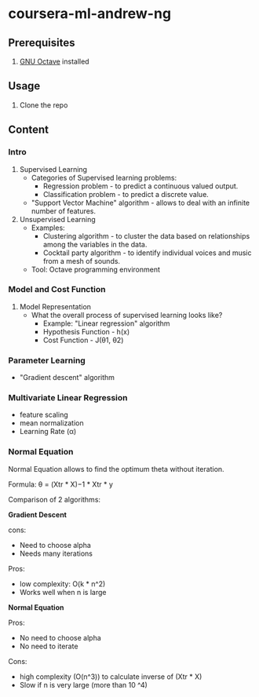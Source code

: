 # coursera-ml-andrew-ng

## Prerequisites

1. [GNU Octave](https://www.gnu.org/software/octave/) installed

## Usage
1. Clone the repo

## Content

### Intro

1. Supervised Learning
    - Categories of Supervised learning problems:
        - Regression problem - to predict a continuous valued output.
        - Classification problem - to predict a discrete value.
    - "Support Vector Machine" algorithm - allows to deal with an infinite number of features.
1. Unsupervised Learning
    - Examples:
        - Clustering algorithm - to cluster the data based on relationships among the variables in the data.
        - Cocktail party algorithm - to identify individual voices and music from a mesh of sounds.
    - Tool: Octave programming environment

### Model and Cost Function

1. Model Representation
    - What the overall process of supervised learning looks like?
        - Example: "Linear regression" algorithm
        - Hypothesis Function - h(x)
        - Cost Function - J(θ1, θ2)

### Parameter Learning
- "Gradient descent" algorithm

### Multivariate Linear Regression
- feature scaling
- mean normalization
- Learning Rate (α)

### Normal Equation

Normal Equation allows to find the optimum theta without iteration.

Formula: θ = (Xtr * X)−1 * Xtr * y

Comparison of 2 algorithms:

**Gradient Descent**

cons:
- Need to choose alpha
- Needs many iterations

Pros:
- low complexity: O(k * n^2)
- Works well when n is large

**Normal Equation**

Pros:
- No need to choose alpha
- No need to iterate

Cons:
- high complexity (O(n^3)) to calculate inverse of (Xtr * X)
- Slow if n is very large (more than 10 ^4)
